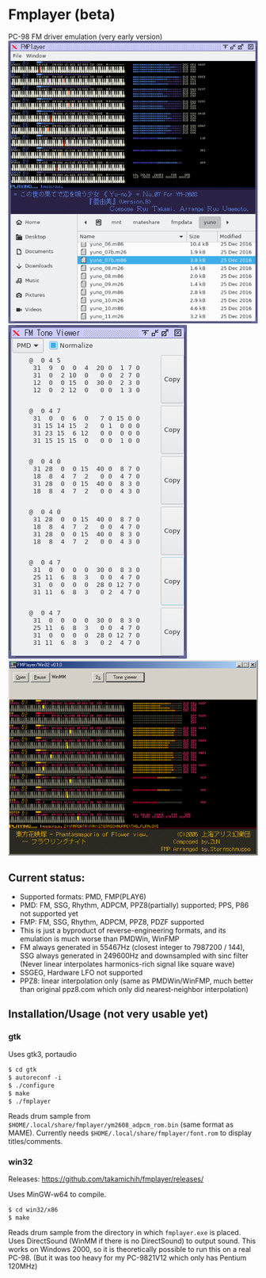 # Fmplayer (beta)
PC-98 FM driver emulation (very early version)
![gtk screenshot](/img/screenshot_gtk.png?raw=true)
![gtk toneviewer screenshot](/img/screenshot_gtk.toneview.png?raw=true)
![w2k screenshot](/img/screenshotw2k.png?raw=true)

## Current status:
* Supported formats: PMD, FMP(PLAY6)
* PMD: FM, SSG, Rhythm, ADPCM, PPZ8(partially) supported; PPS, P86 not supported yet
* FMP: FM, SSG, Rhythm, ADPCM, PPZ8, PDZF supported
* This is just a byproduct of reverse-engineering formats, and its emulation is much worse than PMDWin, WinFMP
* FM always generated in 55467Hz (closest integer to 7987200 / 144), SSG always generated in 249600Hz and downsampled with sinc filter (Never linear interpolates harmonics-rich signal like square wave)
* SSGEG, Hardware LFO not supported
* PPZ8: linear interpolation only (same as PMDWin/WinFMP, much better than original ppz8.com which only did nearest-neighbor interpolation)

## Installation/Usage (not very usable yet)
### gtk
Uses gtk3, portaudio
```
$ cd gtk
$ autoreconf -i
$ ./configure
$ make
$ ./fmplayer
```
Reads drum sample from `$HOME/.local/share/fmplayer/ym2608_adpcm_rom.bin` (same format as MAME).
Currently needs `$HOME/.local/share/fmplayer/font.rom` to display titles/comments.

### win32
Releases:
https://github.com/takamichih/fmplayer/releases/

Uses MinGW-w64 to compile.
```
$ cd win32/x86
$ make
```
Reads drum sample from the directory in which `fmplayer.exe` is placed.
Uses DirectSound (WinMM if there is no DirectSound) to output sound. This works on Windows 2000, so it is  theoretically possible to run this on a real PC-98. (But it was too heavy for my PC-9821V12 which only has Pentium 120MHz)
